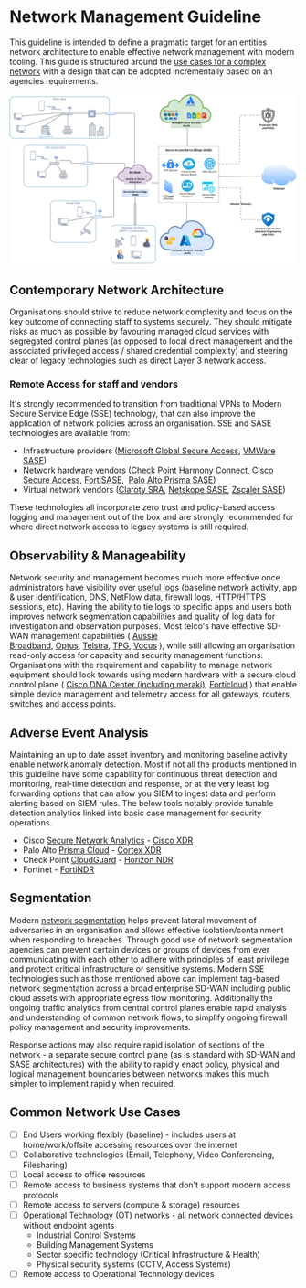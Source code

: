 # Network Management Guideline

This guideline is intended to define a pragmatic target for an entities network architecture to enable effective network management with modern tooling. This guide is structured around the [use cases for a complex network](#common-network-use-cases) with a design that can be adopted incrementally based on an agencies requirements.

![Network topology utilising recommended modern SASE solutions.](../images/Network-SASE.png)

## Contemporary Network Architecture

Organisations should strive to reduce network complexity and focus on the key outcome of connecting staff to systems securely. They should mitigate risks as much as possible by favouring managed cloud services with segregated control planes (as opposed to local direct management and the associated privileged access / shared credential complexity) and steering clear of legacy technologies such as direct Layer 3 network access.

### Remote Access for staff and vendors

It's strongly recommended to transition from traditional VPNs to Modern Secure Service Edge (SSE) technology, that can also improve the application of network policies across an organisation. SSE and SASE technologies are available from:

- Infrastructure providers ([Microsoft Global Secure Access](https://learn.microsoft.com/en-us/azure/global-secure-access/overview-what-is-global-secure-access), [VMWare SASE](https://sase.vmware.com/sd-wan/security-services))
- Network hardware vendors ([Check Point Harmony Connect](https://www.checkpoint.com/harmony/connect-sase/), [Cisco Secure Access](https://www.cisco.com/site/us/en/products/security/secure-access/index.html), [FortiSASE](https://www.fortinet.com/products/sase),  [Palo Alto Prisma SASE](https://www.paloaltonetworks.com/sase/access))
- Virtual network vendors ([Claroty SRA](https://claroty.com/industrial-cybersecurity/sra), [Netskope SASE](https://www.netskope.com/solutions/secure-access-service-edge), [Zscaler SASE](https://www.zscaler.com/capabilities/secure-access-service-edge))

These technologies all incorporate zero trust and policy-based access logging and management out of the box and are strongly recommended for where direct network access to legacy systems is still required.

## Observability & Manageability

Network security and management becomes much more effective once administrators have visibility over [useful logs](https://soc.cyber.wa.gov.au/guidelines/further-five/#implementation-guidance-leveraging-network-related-logs) (baseline network activity, app & user identification, DNS, NetFlow data, firewall logs, HTTP/HTTPS sessions, etc). Having the ability to tie logs to specific apps and users both improves network segmentation capabilities and quality of log data for investigation and observation purposes. Most telco's have effective SD-WAN management capabilities ( [Aussie Broadband](https://www.aussiebroadband.com.au/enterprise/network/sd-wan/), [Optus](https://www.optus.com.au/enterprise/networking/network-connectivity/fusion-sd-wan), [Telstra](https://www.telstra.com.au/business-enterprise/products/networks/sdn/sd-wan), [TPG](https://www.tpgtelecom.com.au/business-solutions/sd-wan), [Vocus](https://www.vocus.com.au/enterprise/connectivity/managed-network-services/sd-wan) ), while still allowing an organisation read-only access for capacity and security management functions. Organisations with the requirement and capability to manage network equipment should look towards using modern hardware with a secure cloud control plane ( [Cisco DNA Center (including meraki)](https://www.cisco.com/c/en/us/products/collateral/cloud-systems-management/dna-center/nb-06-dna-center-data-sheet-cte-en.html), [Forticloud](https://www.fortinet.com/content/dam/fortinet/assets/data-sheets/FortiCloud.pdf) ) that enable simple device management and telemetry access for all gateways, routers, switches and access points.

## Adverse Event Analysis

Maintaining an up to date asset inventory and monitoring baseline activity enable network anomaly detection. Most if not all the products mentioned in this guideline have some capability for continuous threat detection and monitoring, real-time detection and response, or at the very least log forwarding options that can allow you SIEM to ingest data and perform alerting based on SIEM rules. The below tools notably provide tunable detection analytics linked into basic case management for security operations.

- Cisco [Secure Network Analytics](https://www.cisco.com/c/en/us/products/collateral/security/stealthwatch/datasheet-c78-739398.html) - [Cisco XDR](https://www.cisco.com/site/au/en/products/security/xdr/index.html)
- Palo Alto [Prisma Cloud](https://www.paloaltonetworks.com/prisma/cloud/cloud-network-security) - [Cortex XDR](https://www.paloaltonetworks.com/engage/cortex-extended-detection-and-response/cortex-xdr-datasheet)
- Check Point [CloudGuard](https://www.checkpoint.com/cloudguard/) - [Horizon NDR](https://www.checkpoint.com/horizon/ndr/)
- Fortinet - [FortiNDR](https://www.fortinet.com/content/dam/fortinet/assets/solution-guides/sb-fortindr.pdf)

## Segmentation

Modern [network segmentation](https://soc.cyber.wa.gov.au/guidelines/further-five/#network-segmentation) helps prevent lateral movement of adversaries in an organisation and allows effective isolation/containment when responding to breaches. Through good use of network segmentation agencies can prevent certain devices or groups of devices from ever communicating with each other to adhere with principles of least privilege and protect critical infrastructure or sensitive systems. Modern SSE technologies such as those mentioned above can implement tag-based network segmentation across a broad enterprise SD-WAN including public cloud assets with appropriate egress flow monitoring. Additionally the ongoing traffic analytics from central control planes enable rapid analysis and understanding of common network flows, to simplify ongoing firewall policy management and security improvements.

Response actions may also require rapid isolation of sections of the network - a separate secure control plane (as is standard with SD-WAN and SASE architectures) with the ability to rapidly enact policy, physical and logical management boundaries between networks makes this much simpler to implement rapidly when required.

## Common Network Use Cases

- [ ] End Users working flexibly (baseline) - includes users at home/work/offsite accessing resources over the internet
- [ ] Collaborative technologies (Email, Telephony, Video Conferencing, Filesharing)
- [ ] Local access to office resources
- [ ] Remote access to business systems that don't support modern access protocols
- [ ] Remote access to servers (compute & storage) resources
- [ ] Operational Technology (OT) networks - all network connected devices without endpoint agents
    - Industrial Control Systems
    - Building Management Systems
    - Sector specific technology (Critical Infrastructure & Health)
    - Physical security systems (CCTV, Access Systems)
- [ ] Remote access to Operational Technology devices
